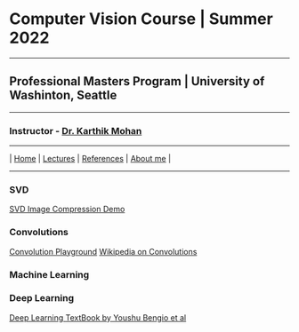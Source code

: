 # Computer Vision Course | Summer 2022 

***
 
## Professional Masters Program | University of Washinton, Seattle 

***


### Instructor - [Dr. Karthik Mohan](https://www.ece.uw.edu/people/karthik-mohan/)

***

| [Home](index.md)  | [Lectures](lectures.md)  | [References](references.md)  | [About me](karthik.md) |


***


### SVD 
[SVD Image Compression Demo](https://timbaumann.info/svd-image-compression-demo/)

### Convolutions
[Convolution Playground](https://generic-github-user.github.io/Image-Convolution-Playground/src/)
[Wikipedia on Convolutions](https://en.wikipedia.org/wiki/Kernel_(image_processing))

### Machine Learning


### Deep Learning
[Deep Learning TextBook by Youshu Bengio et al](https://www.deeplearningbook.org/)